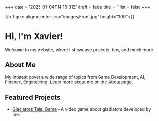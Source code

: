 +++
date = '2025-01-04T14:16:31Z'
draft = false
title = ''
list = false
+++


{{< figure align=center src="images/Front.jpg" height="300">}}

# Hi, I'm Xavier!
Welcome to my website, where I showcase projects, tips, and much more.

## About Me
My interest cover a wide range of topics from Game Development, AI, Finance, Engineering. Learn more about me on the [About](/about/) page.

## Featured Projects
- [Gladiators Tale: Game](mywebsite/projects/project1/) - A video game about gladiators developed by me.


